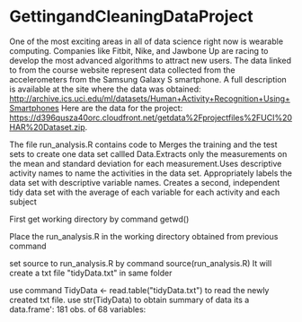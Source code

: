 # GettingandCleaningDataProject
One of the most exciting areas in all of data science right now is wearable computing. Companies like Fitbit, Nike, and Jawbone Up are racing to develop the most advanced algorithms to attract new users. The data linked to from the course website represent data collected from the accelerometers from the Samsung Galaxy S smartphone. A full description is available at the site where the data was obtained:
http://archive.ics.uci.edu/ml/datasets/Human+Activity+Recognition+Using+Smartphones
Here are the data for the project:
https://d396qusza40orc.cloudfront.net/getdata%2Fprojectfiles%2FUCI%20HAR%20Dataset.zip.

The file run_analysis.R contains code to Merges the training and the test sets to create one data set callled Data.Extracts only the measurements on the mean and standard deviation for each measurement.Uses descriptive activity names to name the activities in the data set. Appropriately labels the data set with descriptive variable names. Creates a second, independent tidy data set with the average of each variable for each activity and each subject

First get working directory by command getwd()

Place the run_analysis.R in the working directory obtained from previous command

set source to run_analysis.R by command source(run_analysis.R) It will create a txt file "tidyData.txt" in same folder

use command TidyData <- read.table("tidyData.txt") to read the newly created txt file. use str(TidyData) to obtain summary of data its a data.frame':	181 obs. of  68 variables:


